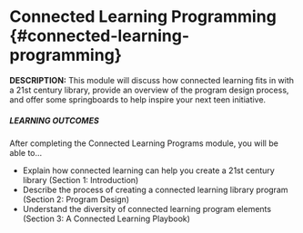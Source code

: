 # Connected Learning Programming {#connected-learning-programming}

**DESCRIPTION:** This module will discuss how connected learning fits in with a 21st century library, provide an overview of the program design process, and offer some springboards to help inspire your next teen initiative.

<div class="table-format objectives" style="#C9DAF8"><span class="title"><h5>LEARNING OUTCOMES</h5></span>
After completing the Connected Learning Programs module, you will be able to…
<ul><li>Explain how connected learning can help you create a 21st century library (Section 1: Introduction)</li><li>Describe the process of creating a connected learning library program (Section 2: Program Design)</li><li>Understand the diversity of connected learning program elements (Section 3: A Connected Learning Playbook)</li></ul></div>